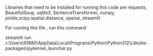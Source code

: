 Libraries that need to be installed for running this code are 
requests, BeautifulSoup, sqlite3, SentenceTransformer, numpy, pickle,scipy.spatial.distance, openai, streamlit




For running this file , run this command

streamlit run c:\Users\91880\AppData\Local\Programs\Python\Python312\Lib\site-packages\ipykernel_launcher.py 
